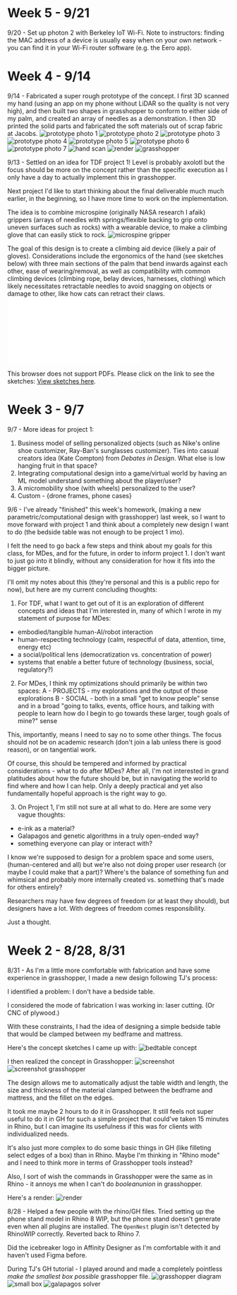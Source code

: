 # Week 5 - 9/21

9/20 - Set up photon 2 with Berkeley IoT Wi-Fi. Note to instructors: finding the MAC address of a device is usually easy when on your own network - you can find it in your Wi-Fi router software (e.g. the Eero app).

# Week 4 - 9/14
9/14 - Fabricated a super rough prototype of the concept. I first 3D scanned my hand (using an app on my phone without LiDAR so the quality is not very high), and then built two shapes in grasshopper to conform to either side of my palm, and created an array of needles as a demonstration. I then 3D printed the solid parts and fabricated the soft materials out of scrap fabric at Jacobs.
![prototype photo 1](9-14/p1.jpeg)
![prototype photo 2](9-14/p2.jpeg)
![prototype photo 3](9-14/p3.jpeg)
![prototype photo 4](9-14/p4.jpeg)
![prototype photo 5](9-14/p5.jpeg)
![prototype photo 6](9-14/p6.jpeg)
![prototype photo 7](9-14/p7.jpeg)
![hand scan](9-14/s1.png)
![render](9-14/s2.png)
![grasshopper](9-14/s3.png)

9/13 - Settled on an idea for TDF project 1! Level is probably axolotl but the focus should be more on the concept rather than the specific execution as I only have a day to actually implement this in grasshopper.

Next project I'd like to start thinking about the final deliverable much much earlier, in the beginning, so I have more time to work on the implementation.

The idea is to combine microspine (originally NASA research I afaik) grippers (arrays of needles with springs/flexible backing to grip onto uneven surfaces such as rocks) with a wearable device, to make a climbing glove that can easily stick to rock.
![microspine gripper](9-14/microspine.png)

The goal of this design is to create a climbing aid device (likely a pair of gloves). Considerations include the ergonomics of the hand (see sketches below) with three main sections of the palm that bend inwards against each other, ease of wearing/removal, as well as compatibility with common climbing devices (climbing rope, belay devices, harnesses, clothing) which likely necessitates retractable needles to avoid snagging on objects or damage to other, like how cats can retract their claws.
<object data="9-14/handgrippernotes.pdf" type="application/pdf" width="700px" height="700px">
	<embed src="9-14/handgrippernotes.pdf">
		<p>This browser does not support PDFs. Please click on the link to see the sketches: <a href="9-14/handgrippernotes.pdf">View sketches here</a>.</p>
	</embed>
</object>

# Week 3 - 9/7
9/7 - More ideas for project 1:
1. Business model of selling personalized objects (such as Nike's online shoe customizer, Ray-Ban's sunglasses customizer). Ties into casual creators idea (Kate Compton) from _Debates in Design_. What else is low hanging fruit in that space?
2. Integrating computational design into a game/virtual world by having an ML model understand something about the player/user?
3. A micromobility shoe (with wheels) personalized to the user?
4. Custom - {drone frames, phone cases}

9/6 - I've already "finished" this week's homework, (making a new parametric/computational design with grasshopper) last week, so I want to move forward with project 1 and think about a completely new design I want to do (the bedside table was not enough to be project 1 imo).

I felt the need to go back a few steps and think about my goals for this class, for MDes, and for the future, in order to inform project 1. I don't want to just go into it blindly, without any consideration for how it fits into the bigger picture.

I'll omit my notes about this (they're personal and this is a public repo for now), but here are my current concluding thoughts:

1. For TDF, what I want to get out of it is an exploration of different concepts and ideas that I'm interested in, many of which I wrote in my statement of purpose for MDes:
- embodied/tangible human-AI/robot interaction
- human-respecting technology (calm, respectful of data, attention, time, energy etc)
- a social/political lens (democratization vs. concentration of power)
- systems that enable a better future of technology (business, social, regulatory?)

2. For MDes, I think my optimizations should primarily be within two spaces:
A - PROJECTS - my explorations and the output of those explorations
B - SOCIAL - both in a small "get to know people" sense and in a broad "going to talks, events, office hours, and talking with people to learn how do I begin to go towards these larger, tough goals of mine?" sense

This, importantly, means I need to say no to some other things. The focus should not be on academic research (don't join a lab unless there is good reason), or on tangential work.

Of course, this should be tempered and informed by practical considerations - what to do after MDes? After all, I'm not interested in grand platitudes about how the future should be, but in navigating the world to find where and how I can help. Only a deeply practical and yet also fundamentally hopeful approach is the right way to go.

3. On Project 1, I'm still not sure at all what to do. Here are some very vague thoughts:
- e-ink as a material?
- Galapagos and genetic algorithms in a truly open-ended way?
- something everyone can play or interact with?

I know we're supposed to design for a problem space and some users, (human-centered and all) but we're also not doing proper user research (or maybe I could make that a part)? Where's the balance of something fun and whimsical and probably more internally created vs. something that's made for others entirely?

Researchers may have few degrees of freedom (or at least they should), but designers have a lot. With degrees of freedom comes responsibility.

Just a thought.


# Week 2 - 8/28, 8/31
8/31 - As I'm a little more comfortable with fabrication and have some experience in grasshopper, I made a new design following TJ's process:

I identified a problem: I don't have a bedside table.

I considered the mode of fabrication I was working in: laser cutting. (Or CNC of plywood.)

With these constraints, I had the idea of designing a simple bedside table that would be clamped between my bedframe and mattress.

Here's the concept sketches I came up with:
![bedtable concept](../project-0.1-bedtable/scan1.jpg)

I then realized the concept in Grasshopper:
![screenshot](../project-0.1-bedtable/screen1.png)
![screenshot grasshopper](../project-0.1-bedtable/screen2.png)

The design allows me to automatically adjust the table width and length, the size and thickness of the material clamped between the bedframe and mattress, and the fillet on the edges.

It took me maybe 2 hours to do it in Grasshopper. It still feels not super useful to do it in GH for such a simple project that could've taken 15 minutes in Rhino, but I can imagine its usefulness if this was for clients with individualized needs.

It's also just more complex to do some basic things in GH (like filleting select edges of a box) than in Rhino. Maybe I'm thinking in "Rhino mode" and I need to think more in terms of Grasshopper tools instead?

Also, I sort of wish the commands in Grasshopper were the same as in Rhino - it annoys me when I can't do _booleanunion_ in grasshopper.

Here's a render:
![render](../project-0.1-bedtable/final.png)

8/28 - Helped a few people with the rhino/GH files. Tried setting up the phone stand model in Rhino 8 WIP, but the phone stand doesn't generate even when all plugins are installed. The <code>OpenNest</code> plugin isn't detected by RhinoWIP correctly. Reverted back to Rhino 7.

Did the icebreaker logo in Affinity Designer as I'm comfortable with it and haven't used Figma before.

During TJ's GH tutorial - I played around and made a completely pointless _make the smallest box possible_ grasshopper file.
![grasshopper diagram](8-28/screenshot1.png)
![small box](8-28/screenshot2.png)
![galapagos solver](8-28/screenshot3.png)
